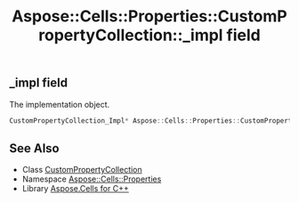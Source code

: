 ﻿---
title: Aspose::Cells::Properties::CustomPropertyCollection::_impl field
linktitle: _impl
second_title: Aspose.Cells for C++ API Reference
description: 'Aspose::Cells::Properties::CustomPropertyCollection::_impl field. The implementation object in C++.'
type: docs
weight: 900
url: /cpp/aspose.cells.properties/custompropertycollection/_impl/
---
## _impl field


The implementation object.

```cpp
CustomPropertyCollection_Impl* Aspose::Cells::Properties::CustomPropertyCollection::_impl
```

## See Also

* Class [CustomPropertyCollection](../)
* Namespace [Aspose::Cells::Properties](../../)
* Library [Aspose.Cells for C++](../../../)
